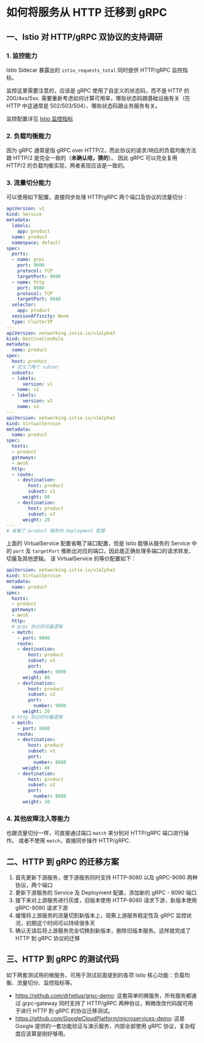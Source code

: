 # 如何将服务从 HTTP 迁移到 gRPC

## 一、Istio 对 HTTP/gRPC 双协议的支持调研

### 1. 监控能力

Istio Sidecar 暴露出的 `istio_requests_total` 同时提供 HTTP/gRPC 监控指标。

监控这里需要注意的，应该是 gRPC 使用了自定义的状态码，而不是 HTTP 的 200/4xx/5xx. 需要重新考虑如何计算可用率，哪些状态码跟基础设施有关（在 HTTP 中这通常是 502/503/504）、哪些状态码跟业务服务有关。

监控配置详见 [Istio 监控指标](./Istio%20监控指标.md)

### 2. 负载均衡能力

因为 gRPC 通常是指 gRPC over HTTP/2，而此协议的请求/响应的负载均衡方法跟 HTTP/2 是完全一致的（**未确认哈，猜的**）。
因此 gRPC 可以完全复用 HTTP/2 的负载均衡实现，两者表现应该是一致的。


### 3. 流量切分能力

可以使用如下配置，直接同步处理 HTTP/gRPC 两个端口及协议的流量切分：

```yaml
apiVersion: v1
kind: Service
metadata:
  labels:
    app: product
  name: product
  namespace: default
spec:
  ports:
  - name: grpc
    port: 9090
    protocol: TCP
    targetPort: 9090
  - name: http
    port: 8080
    protocol: TCP
    targetPort: 8080
  selector:
    app: product
  sessionAffinity: None
  type: ClusterIP
---
apiVersion: networking.istio.io/v1alpha3
kind: DestinationRule
metadata:
  name: product
spec:
  host: product
  # 定义了两个 subset
  subsets:
  - labels:
      version: v1
    name: v1
  - labels:
      version: v2
    name: v2
---
apiVersion: networking.istio.io/v1alpha3
kind: VirtualService
metadata:
  name: product
spec:
  hosts:
  - product
  gateways:
  - mesh
  http:
  - route:
    - destination:
        host: product
        subset: v1
      weight: 80
    - destination:
        host: product
        subset: v2
      weight: 20
---
# 省略了 product 服务的 Deployment 配置
```

上面的 VirtualService 配置省略了端口配置，但是 Istio 能够从服务的 Service 中的 `port` 及 `targetPort` 推断出对应的端口，因此能正确处理多端口的请求转发、切量及其他逻辑。
该 VirtualService 的等价配置如下：

```yaml
apiVersion: networking.istio.io/v1alpha3
kind: VirtualService
metadata:
  name: product
spec:
  hosts:
  - product
  gateways:
  - mesh
  http:
  # grpc 协议的切量逻辑
  - match:
    - port: 9090
    route:
    - destination:
        host: product
        subset: v1
        port:
          number: 9090
      weight: 80
    - destination:
        host: product
        subset: v2
        port:
          number: 9090
      weight: 20
  # http 协议的切量逻辑
  - match:
    - port: 8080
    route:
    - destination:
        host: product
        subset: v1
        port:
          number: 8080
      weight: 80
    - destination:
        host: product
        subset: v2
        port:
          number: 8080
      weight: 20
```

### 4. 其他故障注入等能力

也跟流量切分一样，可直接通过端口 `match` 来分别对 HTTP/gRPC 端口进行操作。
或者不使用 `match`，直接同步操作 HTTP/gRPC.



## 二、HTTP 到 gRPC 的迁移方案

1. 首先更新下游服务，使下游服务同时支持 HTTP-8080 以及 gRPC-9090 两种协议，两个端口
2. 更新下游服务的 Service 及 Deployment 配置，添加新的 gRPC - 9090 端口
3. 接下来对上游服务进行灰度，旧版本使用 HTTP-8080 请求下游，新版本使用 gRPC-9090 请求下游
4. 缓慢将上游服务的流量切到新版本上，观察上游服务稳定性及 gRPC 监控状况，初期这个时间可以持续很多天
5. 确认无误后将上游服务完全切换到新版本，删除旧版本服务。这样就完成了 HTTP 到 gRPC 协议的迁移


## 三、HTTP 到 gRPC 的测试代码

如下两套测试用的微服务，可用于测试前面提到的各项 Istio 核心功能：负载均衡、流量切分、监控指标等。

- https://github.com/drhelius/grpc-demo: 这套简单的微服务，所有服务都通过 grpc-gateway 同时支持了 HTTP/gRPC 两种协议，稍微改改代码就可用于进行 HTTP 到 gRPC 的协议迁移测试。
- https://github.com/GoogleCloudPlatform/microservices-demo: 这是 Google 提供的一套功能验证与演示服务，内部全部使用 gRPC 协议，复杂程度应该算是刚好够用。


